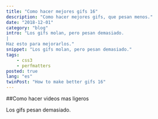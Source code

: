 ```yaml
---
title: "Como hacer mejores gifs 16"
description: "Como hacer mejores gifs, que pesan menos."
date: "2018-12-01"
category: "blog"
intro: "Los gifs molan, pero pesan demasiado.
|
Haz esto para mejorarlos."
snippet: "Los gifs molan, pero pesan demasiado."
tags:
    - css3
    - perfmatters
posted: true
lang: "es"
twinPost: "How to make better gifs 16"
---
```


##Como hacer videos mas ligeros

Los gifs pesan demasiado.